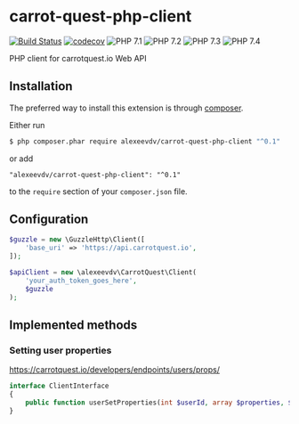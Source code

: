 # carrot-quest-php-client

[![Build Status](https://travis-ci.org/alexeevdv/carrot-quest-php-client.svg?branch=master)](https://travis-ci.org/alexeevdv/carrot-quest-php-client) 
[![codecov](https://codecov.io/gh/alexeevdv/carrot-quest-php-client/branch/master/graph/badge.svg)](https://codecov.io/gh/alexeevdv/carrot-quest-php-client)
![PHP 7.1](https://img.shields.io/badge/PHP-7.1-green.svg) 
![PHP 7.2](https://img.shields.io/badge/PHP-7.2-green.svg)
![PHP 7.3](https://img.shields.io/badge/PHP-7.3-green.svg)
![PHP 7.4](https://img.shields.io/badge/PHP-7.4-green.svg)

PHP client for carrotquest.io Web API

## Installation

The preferred way to install this extension is through [composer](http://getcomposer.org/download/).

Either run

```bash
$ php composer.phar require alexeevdv/carrot-quest-php-client "^0.1"
```

or add

```
"alexeevdv/carrot-quest-php-client": "^0.1"
```

to the ```require``` section of your `composer.json` file.

## Configuration

```php
$guzzle = new \GuzzleHttp\Client([
    'base_uri' => 'https://api.carrotquest.io',
]);

$apiClient = new \alexeevdv\CarrotQuest\Client(
    'your_auth_token_goes_here',
    $guzzle
);
```

## Implemented methods

### Setting user properties

https://carrotquest.io/developers/endpoints/users/props/

```php
interface ClientInterface
{
    public function userSetProperties(int $userId, array $properties, $isCarrotQuestUser = true): void;
}
```
